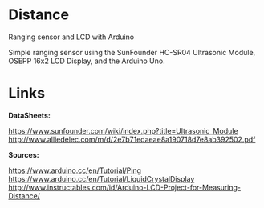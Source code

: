# Distance
Ranging sensor and LCD with Arduino

Simple ranging sensor using the SunFounder HC-SR04 Ultrasonic Module, OSEPP 16x2 LCD Display, and the Arduino Uno.

# Links
**DataSheets:**

  https://www.sunfounder.com/wiki/index.php?title=Ultrasonic_Module
  http://www.alliedelec.com/m/d/2e7b71edaeae8a190718d7e8ab392502.pdf

**Sources:**

https://www.arduino.cc/en/Tutorial/Ping
https://www.arduino.cc/en/Tutorial/LiquidCrystalDisplay
http://www.instructables.com/id/Arduino-LCD-Project-for-Measuring-Distance/
